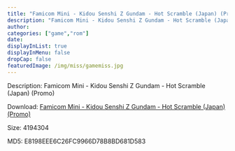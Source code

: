 ```yaml
---
title: "Famicom Mini - Kidou Senshi Z Gundam - Hot Scramble (Japan) (Promo)"
description: "Famicom Mini - Kidou Senshi Z Gundam - Hot Scramble (Japan) (Promo)"
author: 
categories: ["game","rom"]
date: 
displayInList: true
displayInMenu: false
dropCap: false
featuredImage: /img/miss/gamemiss.jpg
---
```


Description: Famicom Mini - Kidou Senshi Z Gundam - Hot Scramble (Japan) (Promo)

Download: <a style="text-decoration:underline;" href="https://mega.nz/#!mSAi2aSR!zOA1LVK8u-WOs5U_glV9iK-mP_5qAodCDZ3ppfv67VA" target = "_blank" rel = "nofollow" > Famicom Mini - Kidou Senshi Z Gundam - Hot Scramble (Japan) (Promo)</a>

Size: 4194304

MD5: E8198EEE6C26FC9966D78B8BD681D583

